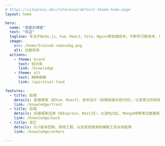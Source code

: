 ```yaml
---
# https://vitepress.dev/reference/default-theme-home-page
layout: home

hero:
  name: "南夏的博客"
  text: "欢迎"
  tagline: 专注于Node.js、Vue、React、Vite、Nginx等前端技术。不断学习新技术，记录日常开发问题，共同进步。生命不息，奋斗不止...
  image:
    src: /home/Iraina6-removebg.png
    alt: 加载失败
  actions:
    - theme: brand
      text: 知识库
      link: /knowledge
    - theme: alt
      text: 精神食粮
      link: /spiritual-food

features:
  - title: 前端
    details: 前端框架（如Vue、React）、技术设计（如微前端与低代码），以及常见的前端性能优化方案
    link: /knowledge/front
  - title: 后端
    details: 后端框架应用（如Express、NestJS），以及MySQL、MongoDB等常见数据库的操作
    link: /knowledge/back
  - title: 其它
    details: Git版本控制、网络工程，以及其他常用的编程工具与技能等
    link: /knowledge/others

---
```


<Live2d></Live2d>